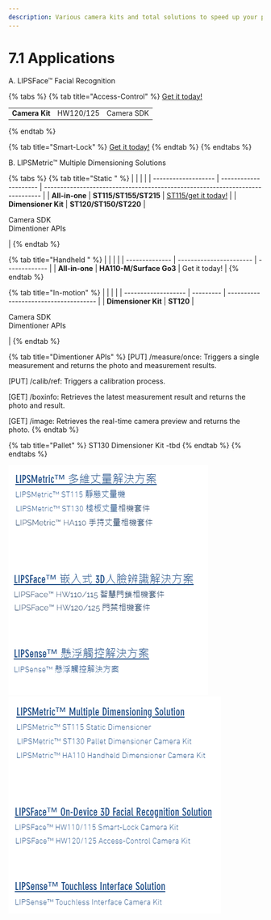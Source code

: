 ```yaml
---
description: Various camera kits and total solutions to speed up your product development.
---
```


# 7.1 Applications

A. LIPSFace™ Facial Recognition

{% tabs %}
{% tab title="Access-Control" %}
[Get it today!](https://www.lips-hci.com/lipsface-3d-facial-recognition-solution)

|                |           |            |
| -------------- | --------- | ---------- |
| **Camera Kit** | HW120/125 | Camera SDK |
{% endtab %}

{% tab title="Smart-Lock" %}
[Get it today!](https://www.lips-hci.com/lipsface-3d-facial-recognition-solution)
{% endtab %}
{% endtabs %}

B. LIPSMetric™ Multiple Dimensioning Solutions

{% tabs %}
{% tab title="Static " %}
|                     |                       |                                                                               |
| ------------------- | --------------------- | ----------------------------------------------------------------------------- |
| **All-in-one**      | **ST115/ST155/ST215** | [ST115/get it today!](https://www.lips-hci.com/lipsmetric-static-dimensioner) |
| **Dimensioner Kit** | **ST120/ST150/ST220** | <p>Camera SDK<br>Dimentioner APIs</p>                                         |
{% endtab %}

{% tab title="Handheld " %}
|                |                         |               |
| -------------- | ----------------------- | ------------- |
| **All-in-one** | **HA110-M/Surface Go3** | Get it today! |
{% endtab %}

{% tab title="In-motion" %}
|                     |           |                                       |
| ------------------- | --------- | ------------------------------------- |
| **Dimensioner Kit** | **ST120** | <p>Camera SDK<br>Dimentioner APIs</p> |
{% endtab %}

{% tab title="Dimentioner APIs" %}
\[PUT] /measure/once: Triggers a single measurement and returns the photo and measurement results.

\[PUT] /calib/ref: Triggers a calibration process.

\[GET] /boxinfo: Retrieves the latest measurement result and returns the photo and result.

\[GET] /image: Retrieves the real-time camera preview and returns the photo.
{% endtab %}

{% tab title="Pallet" %}
ST130 Dimensioner Kit -tbd
{% endtab %}
{% endtabs %}

![](<../.gitbook/assets/global_camera/image (28).png>) ![](<../.gitbook/assets/global_camera/image (23).png>)
